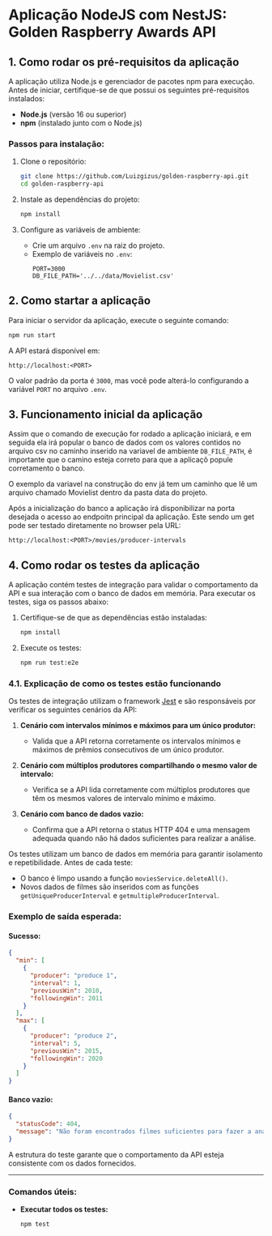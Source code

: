 # Aplicação NodeJS com NestJS: Golden Raspberry Awards API

## **1. Como rodar os pré-requisitos da aplicação**

A aplicação utiliza Node.js e gerenciador de pacotes npm para execução. Antes de iniciar, certifique-se de que possui os seguintes pré-requisitos instalados:

- **Node.js** (versão 16 ou superior)
- **npm** (instalado junto com o Node.js)

### **Passos para instalação:**
1. Clone o repositório:
   ```bash
   git clone https://github.com/Luizgizus/golden-raspberry-api.git
   cd golden-raspberry-api
   ```

2. Instale as dependências do projeto:
   ```bash
   npm install
   ```

3. Configure as variáveis de ambiente:
   - Crie um arquivo `.env` na raiz do projeto.
   - Exemplo de variáveis no `.env`:
     ```env
     PORT=3000
     DB_FILE_PATH='../../data/Movielist.csv'
     ```

## **2. Como startar a aplicação**

Para iniciar o servidor da aplicação, execute o seguinte comando:

```bash
npm run start
```

A API estará disponível em:
```
http://localhost:<PORT>
```
O valor padrão da porta é `3000`, mas você pode alterá-lo configurando a variável `PORT` no arquivo `.env`.

## **3. Funcionamento inicial da aplicação**
Assim que o comando de execução for rodado a aplicação iniciará, e em seguida ela irá popular o banco de dados com os valores contidos no arquivo csv no caminho inserido na variavel de ambiente `DB_FILE_PATH`, é importante que o camino esteja correto para que a aplicaçõ popule corretamento o banco.

O exemplo da variavel na construção do env já tem um caminho que lê um arquivo chamado Movielist dentro da pasta data do projeto.

Após a inicialização do banco a aplicação irá disponibilizar na porta desejada o acesso ao endpoitn principal da aplicação. Este sendo um get pode ser testado diretamente no browser pela URL:

```
http://localhost:<PORT>/movies/producer-intervals
```

## **4. Como rodar os testes da aplicação**

A aplicação contém testes de integração para validar o comportamento da API e sua interação com o banco de dados em memória. Para executar os testes, siga os passos abaixo:

1. Certifique-se de que as dependências estão instaladas:
   ```bash
   npm install
   ```

2. Execute os testes:
   ```bash
   npm run test:e2e
   ```

### **4.1. Explicação de como os testes estão funcionando**

Os testes de integração utilizam o framework [Jest](https://jestjs.io/) e são responsáveis por verificar os seguintes cenários da API:

1. **Cenário com intervalos mínimos e máximos para um único produtor:**
   - Valida que a API retorna corretamente os intervalos mínimos e máximos de prêmios consecutivos de um único produtor.

2. **Cenário com múltiplos produtores compartilhando o mesmo valor de intervalo:**
   - Verifica se a API lida corretamente com múltiplos produtores que têm os mesmos valores de intervalo mínimo e máximo.

3. **Cenário com banco de dados vazio:**
   - Confirma que a API retorna o status HTTP 404 e uma mensagem adequada quando não há dados suficientes para realizar a análise.

Os testes utilizam um banco de dados em memória para garantir isolamento e repetibilidade. Antes de cada teste:
- O banco é limpo usando a função `moviesService.deleteAll()`.
- Novos dados de filmes são inseridos com as funções `getUniqueProducerInterval` e `getmultipleProducerInterval`.

### **Exemplo de saída esperada:**
#### Sucesso:
```json
{
  "min": [
    {
      "producer": "produce 1",
      "interval": 1,
      "previousWin": 2010,
      "followingWin": 2011
    }
  ],
  "max": [
    {
      "producer": "produce 2",
      "interval": 5,
      "previousWin": 2015,
      "followingWin": 2020
    }
  ]
}
```
#### Banco vazio:
```json
{
  "statusCode": 404,
  "message": "Não foram encontrados filmes suficientes para fazer a analise"
}
```

A estrutura do teste garante que o comportamento da API esteja consistente com os dados fornecidos.

---

### **Comandos úteis:**

- **Executar todos os testes:**
  ```bash
  npm test
  ```

